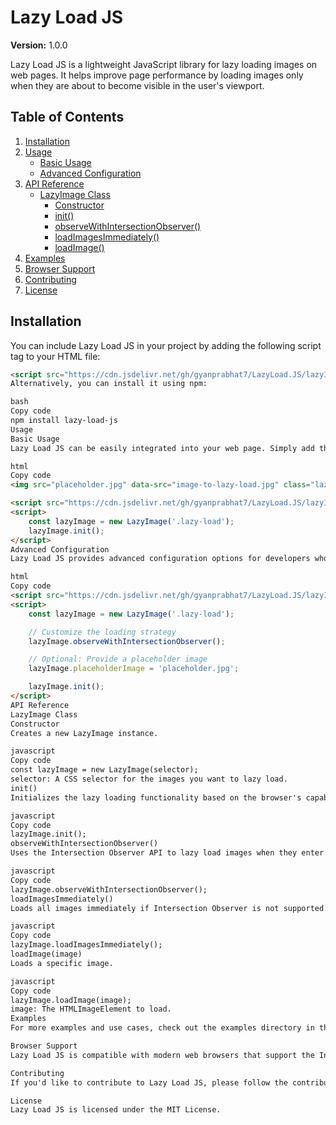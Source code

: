 # Lazy Load JS

**Version:** 1.0.0

Lazy Load JS is a lightweight JavaScript library for lazy loading images on web pages. It helps improve page performance by loading images only when they are about to become visible in the user's viewport.

## Table of Contents

1. [Installation](#installation)
2. [Usage](#usage)
    - [Basic Usage](#basic-usage)
    - [Advanced Configuration](#advanced-configuration)
3. [API Reference](#api-reference)
    - [LazyImage Class](#lazyimage-class)
        - [Constructor](#constructor)
        - [init()](#init)
        - [observeWithIntersectionObserver()](#observewithintersectionobserver)
        - [loadImagesImmediately()](#loadimagesimmediately)
        - [loadImage()](#loadimage)
4. [Examples](#examples)
5. [Browser Support](#browser-support)
6. [Contributing](#contributing)
7. [License](#license)

## Installation

You can include Lazy Load JS in your project by adding the following script tag to your HTML file:

```html
<script src="https://cdn.jsdelivr.net/gh/gyanprabhat7/LazyLoad.JS/lazyImage.js"></script>
Alternatively, you can install it using npm:

bash
Copy code
npm install lazy-load-js
Usage
Basic Usage
Lazy Load JS can be easily integrated into your web page. Simply add the lazy-load class to the images you want to lazy load, and include the library in your script.

html
Copy code
<img src="placeholder.jpg" data-src="image-to-lazy-load.jpg" class="lazy-load" alt="Lazy-loaded Image">

<script src="https://cdn.jsdelivr.net/gh/gyanprabhat7/LazyLoad.JS/lazyImage.js"></script>
<script>
    const lazyImage = new LazyImage('.lazy-load');
    lazyImage.init();
</script>
Advanced Configuration
Lazy Load JS provides advanced configuration options for developers who want more control over the lazy loading behavior. You can customize the loading strategy, use placeholder images, and more.

html
Copy code
<script src="https://cdn.jsdelivr.net/gh/gyanprabhat7/LazyLoad.JS/lazyImage.js"></script>
<script>
    const lazyImage = new LazyImage('.lazy-load');

    // Customize the loading strategy
    lazyImage.observeWithIntersectionObserver();

    // Optional: Provide a placeholder image
    lazyImage.placeholderImage = 'placeholder.jpg';

    lazyImage.init();
</script>
API Reference
LazyImage Class
Constructor
Creates a new LazyImage instance.

javascript
Copy code
const lazyImage = new LazyImage(selector);
selector: A CSS selector for the images you want to lazy load.
init()
Initializes the lazy loading functionality based on the browser's capabilities.

javascript
Copy code
lazyImage.init();
observeWithIntersectionObserver()
Uses the Intersection Observer API to lazy load images when they enter the viewport.

javascript
Copy code
lazyImage.observeWithIntersectionObserver();
loadImagesImmediately()
Loads all images immediately if Intersection Observer is not supported.

javascript
Copy code
lazyImage.loadImagesImmediately();
loadImage(image)
Loads a specific image.

javascript
Copy code
lazyImage.loadImage(image);
image: The HTMLImageElement to load.
Examples
For more examples and use cases, check out the examples directory in the repository.

Browser Support
Lazy Load JS is compatible with modern web browsers that support the Intersection Observer API. Check the browser support section for more details.

Contributing
If you'd like to contribute to Lazy Load JS, please follow the contributing guidelines.

License
Lazy Load JS is licensed under the MIT License.
